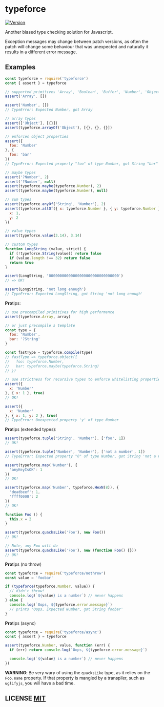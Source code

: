 # typeforce
[![Version](https://img.shields.io/npm/v/typeforce.svg)](https://www.npmjs.org/package/typeforce)

Another biased type checking solution for Javascript.

Exception messages may change between patch versions,  as often the patch will change some behaviour that was unexpected and naturally it results in a different error message.

## Examples

``` javascript
const typeforce = require('typeforce')
const { assert } = typeforce

// supported primitives 'Array', 'Boolean', 'Buffer', 'Number', 'Object', 'String'
assert('Array', [])

assert('Number', [])
// TypeError: Expected Number, got Array

// array types
assert(['Object'], [{}])
assert(typeforce.arrayOf('Object'), [{}, {}, {}])

// enforces object properties 
assert({
  foo: 'Number'
}, {
  foo: 'bar'
})
// TypeError: Expected property "foo" of type Number, got String "bar"

// maybe types
assert('?Number', 2)
assert('?Number', null)
assert(typeforce.maybe(typeforce.Number), 2)
assert(typeforce.maybe(typeforce.Number), null)

// sum types
assert(typeforce.anyOf('String', 'Number'), 2)
assert(typeforce.allOf({ x: typeforce.Number }, { y: typeforce.Number }), {
  x: 1,
  y: 2
})

// value types
assert(typeforce.value(3.14), 3.14)

// custom types
function LongString (value, strict) {
  if (!typeforce.String(value)) return false
  if (value.length !== 32) return false
  return true
}

assert(LongString, '00000000000000000000000000000000')
// => OK!

assert(LongString, 'not long enough')
// TypeError: Expected LongString, got String 'not long enough'
```

**Pro**tips:
``` javascript
// use precompiled primitives for high performance
assert(typeforce.Array, array)

// or just precompile a template
const type = {
  foo: 'Number',
  bar: '?String'
}

const fastType = typeforce.compile(type)
// fastType => typeforce.object({
//   foo: typeforce.Number,
//   bar: typeforce.maybe(typeforce.String)
// })

// use strictness for recursive types to enforce whitelisting properties
assert({
  x: 'Number'
}, { x: 1 }, true)
// OK!

assert({
  x: 'Number'
}, { x: 1, y: 2 }, true)
// TypeError: Unexpected property 'y' of type Number
```

**Pro**tips (extended types):
``` javascript
assert(typeforce.tuple('String', 'Number'), ['foo', 1])
// OK!

assert(typeforce.tuple('Number', 'Number'), ['not a number', 1])
// TypeError: Expected property "0" of type Number, got String 'not a number'

assert(typeforce.map('Number'), {
  'anyKeyIsOK': 1
})
// OK!

assert(typeforce.map('Number', typeforce.HexN(8)), {
  'deadbeef': 1,
  'ffff0000': 2
})
// OK!

function Foo () {
  this.x = 2
}

assert(typeforce.quacksLike('Foo'), new Foo())
// OK!

// Note, any Foo will do
assert(typeforce.quacksLike('Foo'), new (function Foo() {}))
// OK!
```

**Pro**tips (no throw)
``` javascript
const typeforce = require('typeforce/nothrow')
const value = 'foobar'

if (typeforce(typeforce.Number, value)) {
  // didn't throw!
  console.log(`${value} is a number`) // never happens
} else {
  console.log(`Oops, ${typeforce.error.message}`)
  // prints 'Oops, Expected Number, got String foobar'
}
```

**Pro**tips (async)
``` javascript
const typeforce = require('typeforce/async')
const { assert } = typeforce

assert(typeforce.Number, value, function (err) {
  if (err) return console.log(`Oops, ${typeforce.error.message}`)

  console.log(`${value} is a number`) // never happens
})
```

**WARNING**: Be very wary of using the `quacksLike` type, as it relies on the `Foo.name` property.
If that property is mangled by a transpiler,  such as `uglifyjs`,  you will have a bad time.

## LICENSE [MIT](LICENSE)
